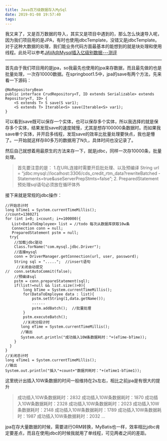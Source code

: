```yaml
---
title: Java百万级数据存入MySql
date: 2019-01-08 19:57:40
tags:
---
```

我又来了，又是百万数据的导入，其实又是项目中遇到的，那么怎么快速导入呢，因为我们项目用的是JPA，有时也使用jdbcTemplate，没错又是jdbcTemplate。对于这种大数据的处理，我们能业务代码方面最基本的能想到的就是块处理和使用线程。此处可以参考[JAVA向Mysql插入亿级别数据---测评](https://blog.csdn.net/q6834850/article/details/73726707)<!--more-->

---
首先由于我们项目用的是jpa，so我最先也使用的jpa来存数据，而且最先做的也是批量处理，一次存10000数据。在springboot1.5中，jpa的save有两个方法，先来看一下源码：
```
@NoRepositoryBean
public interface CrudRepository<T, ID extends Serializable> extends Repository<T, ID> {
    <S extends T> S save(S var1);
    <S extends T> Iterable<S> save(Iterable<S> var1);
}
```
可以看到save既可以保存一个实体，也可以保存多个实体，所以我选择的就是保存多个实体，结果发现save的速度贼慢，尤其是想存100000条数据时。而如果我save单个实体，并开启多线程，发现save的效率比批量处理要快点，我也是懵了。一开始就这样存80多万的数据用了N久，具体时间也没记录了。

然后自己就想着用最原生的方法来存一下，就是jdbc，同样一次存10000条，批量处理。

> 首先要注意的是：
> 1.在URL连接时需要开启批处理、以及预编译 
String url = “jdbc:mysql://localhost:3306/cds_credit_rtm_data?rewriteBatched 
-Statements=true&useServerPrepStmts=false”;
> 2. PreparedStatement预处理sql语句必须放在循环体外

接下来就是常规的jdbc操作：
```
//开始总计时
long bTime1 = System.currentTimeMillis();
//count=1380271
for (int i=0; i<count; i+=100000){
   List<DataToEmployee> list = //todo 每次从数据库获取10w条
   Connection conn = null;
   PreparedStatement pstm = null;
  try{
    //加载jdbc驱动
    Class.forName("com.mysql.jdbc.Driver");
    //连接mysql
    conn = DriverManager.getConnection(url, user, password);
    String sql = ".....";  //insert语句
     //关闭自动提交
//  conn.setAutoCommit(false);
    //预编译sql
    pstm = conn.prepareStatement(sql);
    if(list!=null && list.size()>0){
        long bTime = System.currentTimeMillis();
        for(DataToEmployee data : list){
            pstm.setString(1,data.getName());
            ......
            pstm.addBatch();  //批量处理
        }
        pstm.executeBatch();
        //关闭分段计时
       long eTime = System.currentTimeMillis();
       //输出
       System.out.println("成功插入10W条数据耗时："+(eTime-bTime));
    }
  }
}
//关闭总计时
long eTime1 = System.currentTimeMillis();
//输出
System.out.println("插入"+count+"数据共耗时："+(eTime1-bTime1));
```
这里统计出插入10W条数据的时间一般维持在2s左右，相比之前jpa是有很大的提升
> 成功插入10W条数据耗时：2832 
成功插入10W条数据耗时：1870 
成功插入10W条数据耗时：2328 
成功插入10W条数据耗时：2023 
成功插入10W条数据耗时：2148 
成功插入10W条数据耗时：1789 
成功插入10W条数据耗时：1987 
成功插入10W条数据耗时：2032 
...

jpa在存大量数据的时候，需要进行ORM转换，MyBatis也一样，效率相比jdbc肯定要差点，而且在使用jdbc的时候我就用了单线程，可见两者之间的差距。